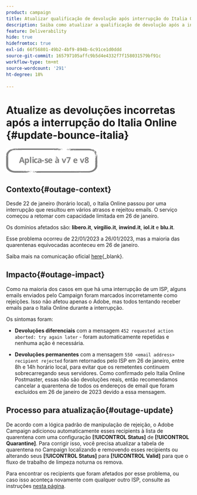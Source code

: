 ```yaml
---
product: campaign
title: Atualizar qualificação de devolução após interrupção do Italia Online
description: Saiba como atualizar a qualificação de devolução após a interrupção do Italia Online
feature: Deliverability
hide: true
hidefromtoc: true
exl-id: 66f56801-49b2-4bf9-894b-6c91ce1d0ddd
source-git-commit: 165797105affc9b5d4e4332f7f158031579bf91c
workflow-type: tm+mt
source-wordcount: '291'
ht-degree: 18%

---
```


# Atualize as devoluções incorretas após a interrupção do Italia Online {#update-bounce-italia}

![](../../assets/common.svg)

## Contexto{#outage-context}

Desde 22 de janeiro (horário local), o Italia Online passou por uma interrupção que resultou em vários atrasos e rejeitou emails. O serviço começou a retomar com capacidade limitada em 26 de janeiro.

Os domínios afetados são: **libero.it**, **virgilio.it**, **inwind.it**, **iol.it** e **blu.it**.

Esse problema ocorreu de 22/01/2023 a 26/01/2023, mas a maioria das quarentenas equivocadas aconteceu em 26 de janeiro.

Saiba mais na comunicação oficial [here](https://tecnologia.libero.it/avviato-il-ritorno-online-di-libero-mail-e-virgilio-mail-66832){_blank}.


## Impacto{#outage-impact}

Como na maioria dos casos em que há uma interrupção de um ISP, alguns emails enviados pelo Campaign foram marcados incorretamente como rejeições. Isso não afetou apenas o Adobe, mas todos tentando receber emails para o Italia Online durante a interrupção.

Os sintomas foram:

* **Devoluções diferenciais** com a mensagem `452 requested action aborted: try again later` - foram automaticamente repetidas e nenhuma ação é necessária.

* **Devoluções permanentes** com a mensagem `550 <email address> recipient rejected` foram retornados pelo ISP em 26 de janeiro, entre 8h e 14h horário local, para evitar que os remetentes continuem sobrecarregando seus servidores. Como confirmado pelo Italia Online Postmaster, essas não são devoluções reais, então recomendamos cancelar a quarentena de todos os endereços de email que foram excluídos em 26 de janeiro de 2023 devido a essa mensagem.

## Processo para atualização{#outage-update}

De acordo com a lógica padrão de manipulação de rejeição, o Adobe Campaign adicionou automaticamente esses recipients à lista de quarentena com uma configuração **[!UICONTROL Status]** de **[!UICONTROL Quarantine]**. Para corrigir isso, você precisa atualizar a tabela de quarentena no Campaign localizando e removendo esses recipients ou alterando seus **[!UICONTROL Status]** para **[!UICONTROL Valid]** para que o fluxo de trabalho de limpeza noturna os remova.

Para encontrar os recipients que foram afetados por esse problema, ou caso isso aconteça novamente com qualquer outro ISP, consulte as instruções [nesta página](../../delivery/using/understanding-quarantine-management.md#unquarantine-bulk).
